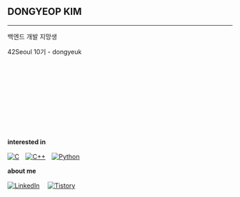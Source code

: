 ## DONGYEOP KIM
********

백엔드 개발 지망생

42Seoul 10기 - dongyeuk


　
 
　
 
　
 
　
 
　
 


****interested in****

<a href="https://github.com/yupab3?tab=repositories&q=&type=&language=c&sort=" target="_blank"><img src="https://img.shields.io/badge/C-%23000000.svg?&style=flat&logo=C&logoColor=white&labelColor=000000&link=asd" alt="C"></a>　<a href="https://github.com/yupab3?tab=repositories&q=&type=&language=c%2B%2B&sort=" target="_blank"><img src="https://img.shields.io/badge/C%2B%2B-%23000000.svg?&style=flat&logo=C%2B%2B&logoColor=white&labelColor=000000" alt="C++"></a>　<a href="https://github.com/yupab3/Transcendence" target="_blank"><img src="https://img.shields.io/badge/python-%23000000.svg?&style=flat&logo=python&logoColor=white&labelColor=000000" alt="Python"></a>

****about me****

<a href="https://www.linkedin.com/in/동엽-김-1a109b333" target="_blank"><img src="https://img.shields.io/badge/LinkedIn-%230077B5.svg?&style=flat-square&logo=linkedin&logoColor=white" alt="LinkedIn"></a>　
<a href="https://dongyeuk.tistory.com/" target="_blank"><img src="https://img.shields.io/badge/Tistory-%23000000.svg?&style=flat-square&logo=tistory&logoColor=white&labelColor=000000" alt="Tistory"></a>